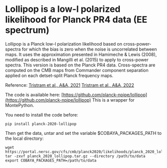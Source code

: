 # Lollipop is a low-l polarized likelihood for Planck PR4 data (EE spectrum)

Lollipop is a Planck low-l polarization likelihood based on
cross-power-spectra for which the bias is zero when the noise is
uncorrelated between maps. It uses the approximation presented in
Hamimeche & Lewis (2008), modified as described in Mangilli et
al. (2015) to apply to cross-power spectra. This version is based on
the Planck PR4 data. Cross-spectra are computed on the CMB maps from
Commander component separation applied on each detset-split Planck
frequency maps.

Reference: 
[Tristram et al., A&A, 2021](https://arxiv.org/abs/2010.01139)
[Tristram et al., A&A, 2022](https://arxiv.org/abs/2112.07961)

The code is available here:
[https://github.com/planck-npipe/lollipop](https://github.com/planck-npipe/lollipop)
This is a wrapper for MontePython.

You need to install the code before:
```
pip install planck-2020-lollipop
```

Then get the data, untar and set the variable $COBAYA_PACKAGES_PATH to the local directory:
```
wget https://portal.nersc.gov/cfs/cmb/planck2020/likelihoods/planck_2020_lollipop.tar.gz
tar -zxvf planck_2020_lollipop.tar.gz --directory /path/to/data
export COBAYA_PACKAGES_PATH=/path/to/data
```

